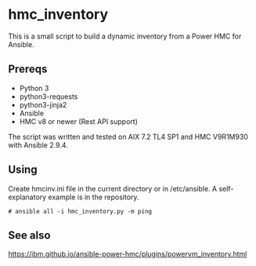 # hmc_inventory

This is a small script to build a dynamic inventory from a Power HMC for Ansible.

## Prereqs

* Python 3
* python3-requests
* python3-jinja2
* Ansible
* HMC v8 or newer (Rest API support)

The script was written and tested on AIX 7.2 TL4 SP1 and HMC V9R1M930 with Ansible 2.9.4.

## Using

Create hmcinv.ini file in the current directory or in /etc/ansible. A self-explanatory example is in the repository.

```
# ansible all -i hmc_inventory.py -m ping
```

## See also

https://ibm.github.io/ansible-power-hmc/plugins/powervm_inventory.html

